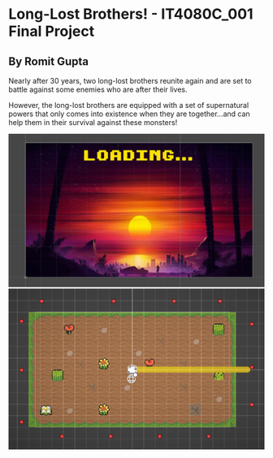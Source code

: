 # Long-Lost Brothers! - IT4080C_001 Final Project
## By Romit Gupta


Nearly after 30 years, two long-lost brothers reunite again and are set to battle against some enemies who are after their lives. 

However, the long-lost brothers are equipped with a set of supernatural powers that only comes into existence when they are together…and can help them in their survival against these monsters!

![My Image](loading_screen.PNG)
![My Image](game_screen.PNG)
